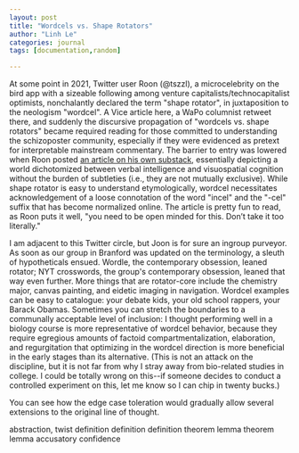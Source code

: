 ```yaml
---
layout: post
title: "Wordcels vs. Shape Rotators"
author: "Linh Le"
categories: journal
tags: [documentation,random]

---
```

At some point in  2021, Twitter user Roon (@tszzl), a microcelebrity on the bird app with a sizeable following among venture capitalists/technocapitalist optimists, nonchalantly declared the term "shape rotator", in juxtaposition to the neologism "wordcel". A Vice article here, a WaPo columnist retweet there, and suddenly the discursive propagation of "wordcels vs. shape rotators" became required reading for those committed to understanding the schizoposter community, especially if they were evidenced as pretext for interpretable mainstream commentary. The barrier to entry was lowered when Roon posted [an article on his own substack](https://roonscape.substack.com/p/a-song-of-shapes-and-words), essentially depicting a world dichotomized between verbal intelligence and visuospatial cognition without the burden of subtleties (i.e., they are not mutually exclusive). While shape rotator is easy to understand etymologically, wordcel necessitates acknowledgement of a loose connotation of the word "incel" and the "-cel" suffix that has become normalized online. The article is pretty fun to read, as Roon puts it well, "you need to be open minded for this. Don’t take it too literally."

I am adjacent to this Twitter circle, but Joon is for sure an ingroup purveyor. As soon as our group in Branford was updated on the terminology, a sleuth of hypotheticals ensued. Wordle, the contemporary obsession, leaned rotator; NYT crosswords, the group's contemporary obsession, leaned that way even further. More things that are rotator-core include the chemistry major, canvas painting, and eidetic imaging in navigation. Wordcel examples can be easy to catalogue: your debate kids, your old school rappers, your Barack Obamas. Sometimes you can stretch the boundaries to a communally acceptable level of inclusion: I thought performing well in a biology course is more representative of wordcel behavior, because they require egregious amounts of factoid compartmentalization, elaboration, and regurgitation that optimizing in the wordcel direction is more beneficial in the early stages than its alternative. (This is not an attack on the discipline, but it is not far from why I stray away from bio-related studies in college. I could be totally wrong on this--if someone decides to conduct a controlled experiment on this, let me know so I can chip in twenty bucks.)

You can see how the edge case toleration would gradually allow several extensions to the original line of thought. 

abstraction, twist definition
definition definition theorem lemma theorem lemma
accusatory confidence
